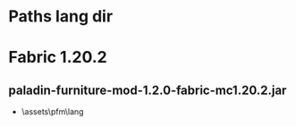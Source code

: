 # Paths lang dir

# Fabric 1.20.2

## paladin-furniture-mod-1.2.0-fabric-mc1.20.2.jar
+ \assets\pfm\lang